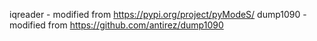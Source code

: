 
iqreader - modified from https://pypi.org/project/pyModeS/
dump1090 - modified from https://github.com/antirez/dump1090
